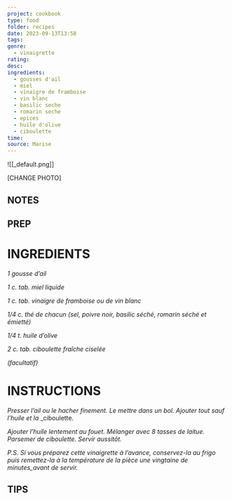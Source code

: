 ```yaml
---
project: cookbook
type: food
folder: recipes
date: 2023-09-13T13:58
tags: 
genre:
  - vinaigrette
rating: 
desc: 
ingredients:
  - gousses d'ail
  - miel
  - vinaigre de framboise
  - vin blanc
  - basilic seche
  - romarin seche
  - epices
  - huile d'olive
  - ciboulette
time: 
source: Marise
---
```


![[_default.png]]

[CHANGE PHOTO]


## NOTES




## PREP


# INGREDIENTS

_1 gousse d’ail_

_1 c. tab. miel liquide_

_1 c. tab. vinaigre de framboise ou de vin_
_blanc_

_1/4 c. thé de chacun (sel, poivre noir, basilic_
_séché, romarin séché et émietté)_

_1/4 t. huile d’olive_

_2 c. tab. ciboulette fraîche ciselée_

_(facultatif)_



# INSTRUCTIONS

_Presser l’ail ou le hacher finement. Le mettre_
_dans un bol. Ajouter tout sauf l’huile et la_
_ciboulette.

_Ajouter l’huile lentement au fouet._
_Mélanger avec 8 tasses de laitue. Parsemer_
_de ciboulette. Servir aussitôt._

_P.S. Si vous préparez cette vinaigrette à l’avance,_
_conservez-la au frigo puis remettez-la à_
_la température de la pièce une vingtaine de_
_minutes_avant de servir._


## TIPS



